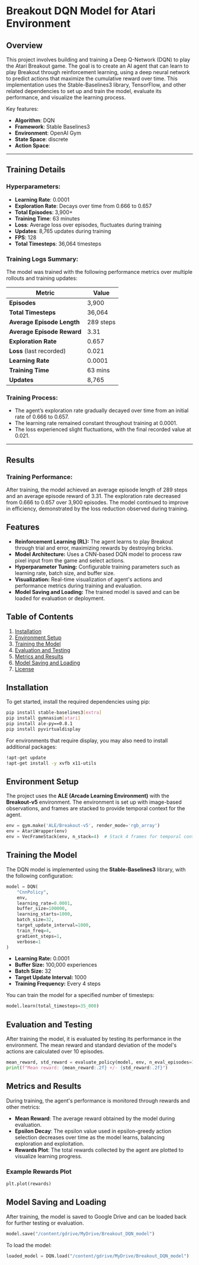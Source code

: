 
# **Breakout DQN Model for Atari Environment**

## Overview
This project involves building and training a Deep Q-Network (DQN) to play the Atari Breakout game. The goal is to create an AI agent that can learn to play Breakout through reinforcement learning, using a deep neural network to predict actions that maximize the cumulative reward over time. This implementation uses the Stable-Baselines3 library, TensorFlow, and other related dependencies to set up and train the model, evaluate its performance, and visualize the learning process.


Key features:
- **Algorithm**: DQN
- **Framework**: Stable Baselines3
- **Environment**: OpenAI Gym
- **State Space**: discrete
- **Action Space**: 
  
---

## Training Details

### Hyperparameters:
- **Learning Rate**: 0.0001
- **Exploration Rate**: Decays over time from 0.666 to 0.657
- **Total Episodes**: 3,900+
- **Training Time**: 63 minutes
- **Loss**: Average loss over episodes, fluctuates during training
- **Updates**: 8,765 updates during training
- **FPS**: 128
- **Total Timesteps**: 36,064 timesteps

### Training Logs Summary:
The model was trained with the following performance metrics over multiple rollouts and training updates:

| Metric               | Value     |
|----------------------|-----------|
| **Episodes**         | 3,900     |
| **Total Timesteps**  | 36,064    |
| **Average Episode Length** | 289 steps |
| **Average Episode Reward** | 3.31   |
| **Exploration Rate** | 0.657     |
| **Loss** (last recorded)  | 0.021    |
| **Learning Rate**    | 0.0001    |
| **Training Time**    | 63 mins  |
| **Updates**          | 8,765     |

### Training Process:
- The agent’s exploration rate gradually decayed over time from an initial rate of 0.666 to 0.657.
- The learning rate remained constant throughout training at 0.0001.
- The loss experienced slight fluctuations, with the final recorded value at 0.021.

---

## Results

### Training Performance:
After training, the model achieved an average episode length of 289 steps and an average episode reward of 3.31. The exploration rate decreased from 0.666 to 0.657 over 3,900 episodes. The model continued to improve in efficiency, demonstrated by the loss reduction observed during training.


## Features
- **Reinforcement Learning (RL):** The agent learns to play Breakout through trial and error, maximizing rewards by destroying bricks.
- **Model Architecture:** Uses a CNN-based DQN model to process raw pixel input from the game and select actions.
- **Hyperparameter Tuning:** Configurable training parameters such as learning rate, batch size, and buffer size.
- **Visualization:** Real-time visualization of agent's actions and performance metrics during training and evaluation.
- **Model Saving and Loading:** The trained model is saved and can be loaded for evaluation or deployment.
  
## Table of Contents
1. [Installation](#installation)
2. [Environment Setup](#environment-setup)
3. [Training the Model](#training-the-model)
4. [Evaluation and Testing](#evaluation-and-testing)
5. [Metrics and Results](#metrics-and-results)
6. [Model Saving and Loading](#model-saving-and-loading)
7. [License](#license)

## Installation
To get started, install the required dependencies using pip:

```bash
pip install stable-baselines3[extra]
pip install gymnasium[atari]
pip install ale-py==0.8.1
pip install pyvirtualdisplay
```

For environments that require display, you may also need to install additional packages:

```bash
!apt-get update
!apt-get install -y xvfb x11-utils
```

## Environment Setup
The project uses the **ALE (Arcade Learning Environment)** with the **Breakout-v5** environment. The environment is set up with image-based observations, and frames are stacked to provide temporal context for the agent.

```python
env = gym.make('ALE/Breakout-v5', render_mode='rgb_array')
env = AtariWrapper(env)
env = VecFrameStack(env, n_stack=4)  # Stack 4 frames for temporal context
```

## Training the Model
The DQN model is implemented using the **Stable-Baselines3** library, with the following configuration:

```python
model = DQN(
    "CnnPolicy", 
    env, 
    learning_rate=0.0001, 
    buffer_size=100000, 
    learning_starts=1000, 
    batch_size=32, 
    target_update_interval=1000, 
    train_freq=4, 
    gradient_steps=1, 
    verbose=1
)
```

- **Learning Rate:** 0.0001
- **Buffer Size:** 100,000 experiences
- **Batch Size:** 32
- **Target Update Interval:** 1000
- **Training Frequency:** Every 4 steps

You can train the model for a specified number of timesteps:

```python
model.learn(total_timesteps=35_000)
```

## Evaluation and Testing
After training the model, it is evaluated by testing its performance in the environment. The mean reward and standard deviation of the model's actions are calculated over 10 episodes.

```python
mean_reward, std_reward = evaluate_policy(model, env, n_eval_episodes=10, render=True)
print(f"Mean reward: {mean_reward:.2f} +/- {std_reward:.2f}")
```

## Metrics and Results
During training, the agent's performance is monitored through rewards and other metrics:

- **Mean Reward**: The average reward obtained by the model during evaluation.
- **Epsilon Decay**: The epsilon value used in epsilon-greedy action selection decreases over time as the model learns, balancing exploration and exploitation.
- **Rewards Plot**: The total rewards collected by the agent are plotted to visualize learning progress.

### Example Rewards Plot
```python
plt.plot(rewards)
```

## Model Saving and Loading
After training, the model is saved to Google Drive and can be loaded back for further testing or evaluation.

```python
model.save("/content/gdrive/MyDrive/Breakout_DQN_model")
```

To load the model:

```python
loaded_model = DQN.load("/content/gdrive/MyDrive/Breakout_DQN_model")
```




